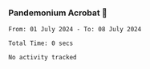 ### Pandemonium Acrobat 🤸

<!--START_SECTION:waka-->

```all_time
From: 01 July 2024 - To: 08 July 2024

Total Time: 0 secs

No activity tracked
```

<!--END_SECTION:waka-->
